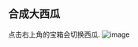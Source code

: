 ## 合成大西瓜
点击右上角的宝箱会切换西瓜.
![image](https://github.com/JennerTien/bigwaterlemon/blob/main/1611557925872957.gif)
